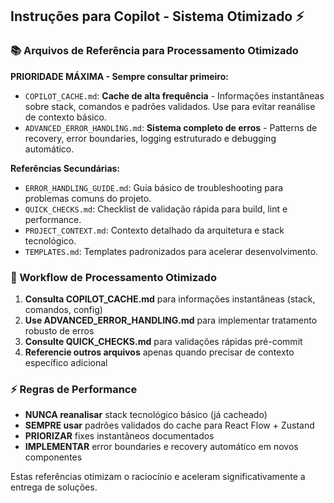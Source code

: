 <!-- Use this file to provide workspace-specific custom instructions to Copilot. For more details, visit https://code.visualstudio.com/docs/copilot/copilot-customization#_use-a-githubcopilotinstructionsmd-file -->

## Instruções para Copilot - Sistema Otimizado ⚡

### 📚 Arquivos de Referência para Processamento Otimizado

**PRIORIDADE MÁXIMA - Sempre consultar primeiro:**

- `COPILOT_CACHE.md`: **Cache de alta frequência** - Informações instantâneas sobre stack, comandos e padrões validados. Use para evitar reanálise de contexto básico.
- `ADVANCED_ERROR_HANDLING.md`: **Sistema completo de erros** - Patterns de recovery, error boundaries, logging estruturado e debugging automático.

**Referências Secundárias:**
- `ERROR_HANDLING_GUIDE.md`: Guia básico de troubleshooting para problemas comuns do projeto.
- `QUICK_CHECKS.md`: Checklist de validação rápida para build, lint e performance.
- `PROJECT_CONTEXT.md`: Contexto detalhado da arquitetura e stack tecnológico.
- `TEMPLATES.md`: Templates padronizados para acelerar desenvolvimento.

### 🚀 Workflow de Processamento Otimizado

1. **Consulta COPILOT_CACHE.md** para informações instantâneas (stack, comandos, config)
2. **Use ADVANCED_ERROR_HANDLING.md** para implementar tratamento robusto de erros
3. **Consulte QUICK_CHECKS.md** para validações rápidas pré-commit
4. **Referencie outros arquivos** apenas quando precisar de contexto específico adicional

### ⚡ Regras de Performance

- **NUNCA reanalisar** stack tecnológico básico (já cacheado)
- **SEMPRE usar** padrões validados do cache para React Flow + Zustand
- **PRIORIZAR** fixes instantâneos documentados
- **IMPLEMENTAR** error boundaries e recovery automático em novos componentes

Estas referências otimizam o raciocínio e aceleram significativamente a entrega de soluções.
